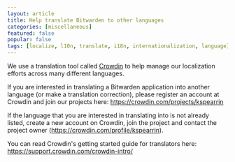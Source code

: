 ```yaml
---
layout: article
title: Help translate Bitwarden to other languages
categories: [miscellaneous]
featured: false
popular: false
tags: [localize, l10n, translate, i18n, internationalization, language]
---
```


We use a translation tool called [Crowdin](https://crowdin.com) to help manage our localization efforts across many different languages.

If you are interested in translating a Bitwarden application into another language (or make a translation correction), please register an account at Crowdin and join our projects here: <https://crowdin.com/projects/kspearrin>

If the language that you are interested in translating into is not already listed, create a new account on Crowdin, join the project and contact the project owner (<https://crowdin.com/profile/kspearrin>).

You can read Crowdin's getting started guide for translators here: <https://support.crowdin.com/crowdin-intro/>
